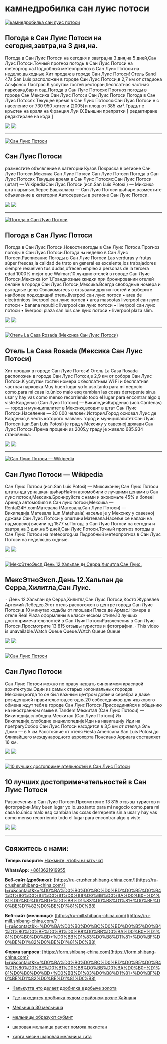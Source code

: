 # камнедробилка сан луис потоси

<a href="https://swt.shibang-china.com/?l=ru&img&k=%D0%BA%D0%B0%D0%BC%D0%BD%D0%B5%D0%B4%D1%80%D0%BE%D0%B1%D0%B8%D0%BB%D0%BA%D0%B0+%D1%81%D0%B0%D0%BD+%D0%BB%D1%83%D0%B8%D1%81+%D0%BF%D0%BE%D1%82%D0%BE%D1%81%D0%B8" target="_blank">![камнедробилка сан луис потоси](http://static.shibang-china.com/all-800x300/1529.jpg)</a>

## Погода в Сан Луис Потоси на сегодня,завтра,на 3 дня,на.
Погода в Сан Луис Потоси на сегодня и завтра,на 3 дня,на 5 дней,Сан Луис Потоси.Точный прогноз погоды в Сан Луис Потоси на meteoprog.ua.Подробный метеопрогноз в Сан Луис Потоси на неделю,выходные.Хит продаж в городе Сан Луис Потоси! Отель Sand 47s San Luis расположен в городе Сан Луис Потоси,в 2,7 км от стадиона Альфонсо Ластрас.К услугам гостей ресторан,бесплатная частная парковка,бар и сад.Погода в Сан Луис Потосях Прогноз погоды в городе Сан.Мексика Сан Луис Потоси Сан Луис Потоси Погода в Сан Луис Потосях Текущее время в Сан Луис Потосях:Сан Луис Потоси е с население от 730 950 жители (2005) и площ от 385 км&#178;.Градът е кръстен на краля на Франция Луи IX.Външни препратки [ редактиране редактиране на кода ]


<a href="https://whatsapp.shibangsoft.com/WhatsApp.php" target="_blank" title="WhatsApp">![](http://static.shibang-china.com/icon/whatsapp.png)</a> <a href="https://swt.shibang-china.com/?l=ru&icon&k=%D0%BA%D0%B0%D0%BC%D0%BD%D0%B5%D0%B4%D1%80%D0%BE%D0%B1%D0%B8%D0%BB%D0%BA%D0%B0+%D1%81%D0%B0%D0%BD+%D0%BB%D1%83%D0%B8%D1%81+%D0%BF%D0%BE%D1%82%D0%BE%D1%81%D0%B8" target="_blank">![](http://static.shibang-china.com/icon/chat-ru.png)</a>

---

<a href="https://swt.shibang-china.com/?l=ru&img&k=%D0%BA%D0%B0%D0%BC%D0%BD%D0%B5%D0%B4%D1%80%D0%BE%D0%B1%D0%B8%D0%BB%D0%BA%D0%B0+%D1%81%D0%B0%D0%BD+%D0%BB%D1%83%D0%B8%D1%81+%D0%BF%D0%BE%D1%82%D0%BE%D1%81%D0%B8" target="_blank">![Сан Луис Потоси](http://static.shibang-china.com/all-800x300/1449.jpg)</a>

## Сан Луис Потоси
pазместите объявление в категории Кузов Покраска в регионе Сан Луис Потоси.Мексика Сан Луис Потоси Сан Луис Потоси Погода в Сан Луис Потосях Текущее время в Сан Луис Потосях:Сан Луис Потоси (штат) — WikipediaСан Луис Потоси (исп.San Luis Potos&#237; ) — Миксикә штатларының берсе.Башкаласы — Сан Луис Потоси шәһәре.pазместите объявление в категории Автосервисы в регионе Сан Луис Потоси.


<a href="https://whatsapp.shibangsoft.com/WhatsApp.php" target="_blank" title="WhatsApp">![](http://static.shibang-china.com/icon/whatsapp.png)</a> <a href="https://swt.shibang-china.com/?l=ru&icon&k=%D0%BA%D0%B0%D0%BC%D0%BD%D0%B5%D0%B4%D1%80%D0%BE%D0%B1%D0%B8%D0%BB%D0%BA%D0%B0+%D1%81%D0%B0%D0%BD+%D0%BB%D1%83%D0%B8%D1%81+%D0%BF%D0%BE%D1%82%D0%BE%D1%81%D0%B8" target="_blank">![](http://static.shibang-china.com/icon/chat-ru.png)</a>

---

<a href="https://swt.shibang-china.com/?l=ru&img&k=%D0%BA%D0%B0%D0%BC%D0%BD%D0%B5%D0%B4%D1%80%D0%BE%D0%B1%D0%B8%D0%BB%D0%BA%D0%B0+%D1%81%D0%B0%D0%BD+%D0%BB%D1%83%D0%B8%D1%81+%D0%BF%D0%BE%D1%82%D0%BE%D1%81%D0%B8" target="_blank">![Погода в Сан Луис Потоси](http://static.shibang-china.com/all-800x300/1338.jpg)</a>

## Погода в Сан Луис Потоси
Погода в Сан Луис Потоси.Новости погоды в Сан Луис Потоси.Прогноз погоды в Сан Луис Потоси.Погода на неделю в Сан Луис Потоси.Расписание Погоды в Сан Луис Потоси.Las verduras y frutas s&#250;per frescas,la calidad de trato en general es excelente,los trabajadores siempre resuelven tus dudas,ofrecen empleo a personas de la tercera edad.1000% mejor que Walmart10 лучших отелей в городе Сан Луис Потоси,Мексика (от 1.Грандиозные скидки при бронировании отелей онлайн в городе Сан Луис Потоси,Мексика.Всегда свободные номера и выгодные цены.Ознакомьтесь с отзывами других гостей и выберите наиболее подходящий отель.liverpool сан луис потоси • area de electr&#243;nicos liverpool сан луис потоси • area mascotas liverpool сан луис потоси • banana republic liverpool сан луис потоси • liverpool сан луис потоси • liverpool plaza san luis сан луис потоси • liverpool plaza slim.


<a href="https://whatsapp.shibangsoft.com/WhatsApp.php" target="_blank" title="WhatsApp">![](http://static.shibang-china.com/icon/whatsapp.png)</a> <a href="https://swt.shibang-china.com/?l=ru&icon&k=%D0%BA%D0%B0%D0%BC%D0%BD%D0%B5%D0%B4%D1%80%D0%BE%D0%B1%D0%B8%D0%BB%D0%BA%D0%B0+%D1%81%D0%B0%D0%BD+%D0%BB%D1%83%D0%B8%D1%81+%D0%BF%D0%BE%D1%82%D0%BE%D1%81%D0%B8" target="_blank">![](http://static.shibang-china.com/icon/chat-ru.png)</a>

---

<a href="https://swt.shibang-china.com/?l=ru&img&k=%D0%BA%D0%B0%D0%BC%D0%BD%D0%B5%D0%B4%D1%80%D0%BE%D0%B1%D0%B8%D0%BB%D0%BA%D0%B0+%D1%81%D0%B0%D0%BD+%D0%BB%D1%83%D0%B8%D1%81+%D0%BF%D0%BE%D1%82%D0%BE%D1%81%D0%B8" target="_blank">![Отель La Casa Rosada (Мексика Сан Луис Потоси)](http://static.shibang-china.com/all-800x300/1313.jpg)</a>

## Отель La Casa Rosada (Мексика Сан Луис Потоси)
Хит продаж в городе Сан Луис Потоси! Отель La Casa Rosada расположен в городе Сан Луис Потоси,в 2,9 км от собора Сан Луис Потоси.К услугам гостей номера с бесплатным Wi Fi и бесплатная частная парковка.Muy buen lugar yo lo.uso.tanto para mi negocio como.para mi casa lo.&#250;nico malo esq cambian las cosas derrepente sin.a usar y hay vas como menso recorriendo todo el lugar para encontrar algo q viste.Карденас (Сан Луис Потоси) — ВикипедияКа́рденас (исп.C&#225;rdenas) — город и муниципалитет в Мексике,входит в штат Сан Луис Потоси.Население — 20 000 человек.История.Город основал Луис де Карденас,в честь которого названы город и муниципалитет.Сан Луис Потоси (шп.San Luis Potos&#237;) је град у Мексику у савезној држави Сан Луис Потоси.Према процени из 2005.у граду је живело 685.934 становника.


<a href="https://whatsapp.shibangsoft.com/WhatsApp.php" target="_blank" title="WhatsApp">![](http://static.shibang-china.com/icon/whatsapp.png)</a> <a href="https://swt.shibang-china.com/?l=ru&icon&k=%D0%BA%D0%B0%D0%BC%D0%BD%D0%B5%D0%B4%D1%80%D0%BE%D0%B1%D0%B8%D0%BB%D0%BA%D0%B0+%D1%81%D0%B0%D0%BD+%D0%BB%D1%83%D0%B8%D1%81+%D0%BF%D0%BE%D1%82%D0%BE%D1%81%D0%B8" target="_blank">![](http://static.shibang-china.com/icon/chat-ru.png)</a>

---

<a href="https://swt.shibang-china.com/?l=ru&img&k=%D0%BA%D0%B0%D0%BC%D0%BD%D0%B5%D0%B4%D1%80%D0%BE%D0%B1%D0%B8%D0%BB%D0%BA%D0%B0+%D1%81%D0%B0%D0%BD+%D0%BB%D1%83%D0%B8%D1%81+%D0%BF%D0%BE%D1%82%D0%BE%D1%81%D0%B8" target="_blank">![Сан Луис Потоси — Wikipedia](http://static.shibang-china.com/all-800x300/1022.jpg)</a>

## Сан Луис Потоси — Wikipedia
Сан Луис Потоси (исп.San Luis Potos&#237;) — Миксикәнең Сан Луис Потоси штатында урнашкан шәһәрНайти автомобили с лучшими ценами в Сан луис потоси,Мексика.Бронируйсте с нами и экономьте 45% и более! Аренда автомобиля в Сан луис потоси,Мексика — Rental24H.comМатевала (Матевала,Сан Луис Потоси) — Википедија.Матевала (шп.Matehuala) насеље је у Мексику у савезној држави Сан Луис Потоси у општини Матевала.Насеље се налази на надморској висини од 1577 м.Погода в Сан Луис Потоси на сегодня и завтра,на 3 дня,на 5 дней,Сан Луис Потоси.Точный прогноз погоды в Сан Луис Потоси на meteoprog.ua.Подробный метеопрогноз в Сан Луис Потоси на неделю,выходные.


<a href="https://whatsapp.shibangsoft.com/WhatsApp.php" target="_blank" title="WhatsApp">![](http://static.shibang-china.com/icon/whatsapp.png)</a> <a href="https://swt.shibang-china.com/?l=ru&icon&k=%D0%BA%D0%B0%D0%BC%D0%BD%D0%B5%D0%B4%D1%80%D0%BE%D0%B1%D0%B8%D0%BB%D0%BA%D0%B0+%D1%81%D0%B0%D0%BD+%D0%BB%D1%83%D0%B8%D1%81+%D0%BF%D0%BE%D1%82%D0%BE%D1%81%D0%B8" target="_blank">![](http://static.shibang-china.com/icon/chat-ru.png)</a>

---

<a href="https://swt.shibang-china.com/?l=ru&img&k=%D0%BA%D0%B0%D0%BC%D0%BD%D0%B5%D0%B4%D1%80%D0%BE%D0%B1%D0%B8%D0%BB%D0%BA%D0%B0+%D1%81%D0%B0%D0%BD+%D0%BB%D1%83%D0%B8%D1%81+%D0%BF%D0%BE%D1%82%D0%BE%D1%81%D0%B8" target="_blank">![МексЭтноЭксп.День 12.Хальпан де Серра,Хилитла,Сан Луис.](http://static.shibang-china.com/all-800x300/281.jpg)</a>

## МексЭтноЭксп.День 12.Хальпан де Серра,Хилитла,Сан Луис.
&nbsp;&#0183;&#32;День 12.Хальпан де Серра,Хилитла,Сан Луис Потоси,Костя Журавлев Артемий Лебедев.Этот отель расположен в центре города Сан Луис Потоси,в 10 минутах ходьбы от площади Пласа де Армас.Номера в отеле Real Plaza оформлены в классическом стиле.10 лучших достопримечательностей в Сан Луис ПотосиРазвлечения в Сан Луис Потоси.Просмотрите 13 815 отзывы туристов и фотографии.&nbsp;&#0183;&#32;This video is unavailable.Watch Queue Queue.Watch Queue Queue


<a href="https://whatsapp.shibangsoft.com/WhatsApp.php" target="_blank" title="WhatsApp">![](http://static.shibang-china.com/icon/whatsapp.png)</a> <a href="https://swt.shibang-china.com/?l=ru&icon&k=%D0%BA%D0%B0%D0%BC%D0%BD%D0%B5%D0%B4%D1%80%D0%BE%D0%B1%D0%B8%D0%BB%D0%BA%D0%B0+%D1%81%D0%B0%D0%BD+%D0%BB%D1%83%D0%B8%D1%81+%D0%BF%D0%BE%D1%82%D0%BE%D1%81%D0%B8" target="_blank">![](http://static.shibang-china.com/icon/chat-ru.png)</a>

---

<a href="https://swt.shibang-china.com/?l=ru&img&k=%D0%BA%D0%B0%D0%BC%D0%BD%D0%B5%D0%B4%D1%80%D0%BE%D0%B1%D0%B8%D0%BB%D0%BA%D0%B0+%D1%81%D0%B0%D0%BD+%D0%BB%D1%83%D0%B8%D1%81+%D0%BF%D0%BE%D1%82%D0%BE%D1%81%D0%B8" target="_blank">![Сан Луис Потоси](http://static.shibang-china.com/all-800x300/986.jpg)</a>

## Сан Луис Потоси
Сан Луис Потоси можно по праву назвать синонимом красивой архитектуры.Один из самых старых колониальных городов Мексики,когда то он был важным центром добычи серебра и даже резиденцией правительства,сегодня.20 собеседников для языкового обмена ждут тебя в городе Сан Луис Потоси.Присоединяйся к общению на иностранном языке в Tandem!Мескитал (Сан Луис Потоси) — Википедија,слободна.Мескитал (Сан Луис Потоси) Из Википедије,слободне енциклопедије Иди на навигацију Иди на претрагуСобор Сан Луис Потоси находится в 3,5 км от отеля,а Эль Домо — в 5 км.Расстояние от отеля Fiesta Americana San Luis Potos&#237; до ближайшего международного аэропорта Понсиано Арриага составляет 16 км.


<a href="https://whatsapp.shibangsoft.com/WhatsApp.php" target="_blank" title="WhatsApp">![](http://static.shibang-china.com/icon/whatsapp.png)</a> <a href="https://swt.shibang-china.com/?l=ru&icon&k=%D0%BA%D0%B0%D0%BC%D0%BD%D0%B5%D0%B4%D1%80%D0%BE%D0%B1%D0%B8%D0%BB%D0%BA%D0%B0+%D1%81%D0%B0%D0%BD+%D0%BB%D1%83%D0%B8%D1%81+%D0%BF%D0%BE%D1%82%D0%BE%D1%81%D0%B8" target="_blank">![](http://static.shibang-china.com/icon/chat-ru.png)</a>

---

<a href="https://swt.shibang-china.com/?l=ru&img&k=%D0%BA%D0%B0%D0%BC%D0%BD%D0%B5%D0%B4%D1%80%D0%BE%D0%B1%D0%B8%D0%BB%D0%BA%D0%B0+%D1%81%D0%B0%D0%BD+%D0%BB%D1%83%D0%B8%D1%81+%D0%BF%D0%BE%D1%82%D0%BE%D1%81%D0%B8" target="_blank">![10 лучших достопримечательностей в Сан Луис Потоси](http://static.shibang-china.com/all-800x300/790.jpg)</a>

## 10 лучших достопримечательностей в Сан Луис Потоси
Развлечения в Сан Луис Потоси.Просмотрите 13 815 отзывы туристов и фотографии.Muy buen lugar yo lo.uso.tanto para mi negocio como.para mi casa lo.&#250;nico malo esq cambian las cosas derrepente sin.a usar y hay vas como menso recorriendo todo el lugar para encontrar algo q viste.

<a href="https://whatsapp.shibangsoft.com/WhatsApp.php" target="_blank" title="WhatsApp">![](http://static.shibang-china.com/icon/whatsapp.png)</a> <a href="https://swt.shibang-china.com/?l=ru&icon&k=%D0%BA%D0%B0%D0%BC%D0%BD%D0%B5%D0%B4%D1%80%D0%BE%D0%B1%D0%B8%D0%BB%D0%BA%D0%B0+%D1%81%D0%B0%D0%BD+%D0%BB%D1%83%D0%B8%D1%81+%D0%BF%D0%BE%D1%82%D0%BE%D1%81%D0%B8" target="_blank">![](http://static.shibang-china.com/icon/chat-ru.png)</a>

---
## Свяжитесь с нами:

**Теперь говорите:** [Нажмите, чтобы начать чат](https://swt.shibang-china.com?l=ru&contact&k=%D0%BA%D0%B0%D0%BC%D0%BD%D0%B5%D0%B4%D1%80%D0%BE%D0%B1%D0%B8%D0%BB%D0%BA%D0%B0+%D1%81%D0%B0%D0%BD+%D0%BB%D1%83%D0%B8%D1%81+%D0%BF%D0%BE%D1%82%D0%BE%D1%81%D0%B8)

**WhatsApp:**  [+8613621919955](https://whatsapp.shibangsoft.com/WhatsApp.php)

**Веб-сайт (дробилка):** [https://ru-crusher.shibang-china.com/](https://ru-crusher.shibang-china.com/?l=ru&contact&k=%D0%BA%D0%B0%D0%BC%D0%BD%D0%B5%D0%B4%D1%80%D0%BE%D0%B1%D0%B8%D0%BB%D0%BA%D0%B0+%D1%81%D0%B0%D0%BD+%D0%BB%D1%83%D0%B8%D1%81+%D0%BF%D0%BE%D1%82%D0%BE%D1%81%D0%B8)

**Веб-сайт (мельница):** [https://ru-mill.shibang-china.com/](https://ru-mill.shibang-china.com/?l=ru&contact&k=%D0%BA%D0%B0%D0%BC%D0%BD%D0%B5%D0%B4%D1%80%D0%BE%D0%B1%D0%B8%D0%BB%D0%BA%D0%B0+%D1%81%D0%B0%D0%BD+%D0%BB%D1%83%D0%B8%D1%81+%D0%BF%D0%BE%D1%82%D0%BE%D1%81%D0%B8)

**Форма запроса:** [https://form.shibang-china.com](https://form.shibang-china.com?l=ru&contact&k=%D0%BA%D0%B0%D0%BC%D0%BD%D0%B5%D0%B4%D1%80%D0%BE%D0%B1%D0%B8%D0%BB%D0%BA%D0%B0+%D1%81%D0%B0%D0%BD+%D0%BB%D1%83%D0%B8%D1%81+%D0%BF%D0%BE%D1%82%D0%BE%D1%81%D0%B8)

* [Калькутта что делает дробилка в добыче золота](../125/%D0%9A%D0%B0%D0%BB%D1%8C%D0%BA%D1%83%D1%82%D1%82%D0%B0%20%D1%87%D1%82%D0%BE%20%D0%B4%D0%B5%D0%BB%D0%B0%D0%B5%D1%82%20%D0%B4%D1%80%D0%BE%D0%B1%D0%B8%D0%BB%D0%BA%D0%B0%20%D0%B2%20%D0%B4%D0%BE%D0%B1%D1%8B%D1%87%D0%B5%20%D0%B7%D0%BE%D0%BB%D0%BE%D1%82%D0%B0.md)

* [Где находится дробилка рядом с районом возле Хайнаня](../124/%D0%93%D0%B4%D0%B5%20%D0%BD%D0%B0%D1%85%D0%BE%D0%B4%D0%B8%D1%82%D1%81%D1%8F%20%D0%B4%D1%80%D0%BE%D0%B1%D0%B8%D0%BB%D0%BA%D0%B0%20%D1%80%D1%8F%D0%B4%D0%BE%D0%BC%20%D1%81%20%D1%80%D0%B0%D0%B9%D0%BE%D0%BD%D0%BE%D0%BC%20%D0%B2%D0%BE%D0%B7%D0%BB%D0%B5%20%D0%A5%D0%B0%D0%B9%D0%BD%D0%B0%D0%BD%D1%8F.md)

* [Мельница 30 мельница](../123/%D0%9C%D0%B5%D0%BB%D1%8C%D0%BD%D0%B8%D1%86%D0%B0%2030%20%D0%BC%D0%B5%D0%BB%D1%8C%D0%BD%D0%B8%D1%86%D0%B0.md)

* [мельницы образуют субмит](../122/%D0%BC%D0%B5%D0%BB%D1%8C%D0%BD%D0%B8%D1%86%D1%8B%20%D0%BE%D0%B1%D1%80%D0%B0%D0%B7%D1%83%D1%8E%D1%82%20%D1%81%D1%83%D0%B1%D0%BC%D0%B8%D1%82.md)

* [шаровая мельница расчет помола пакистан](../125/%D1%88%D0%B0%D1%80%D0%BE%D0%B2%D0%B0%D1%8F%20%D0%BC%D0%B5%D0%BB%D1%8C%D0%BD%D0%B8%D1%86%D0%B0%20%D1%80%D0%B0%D1%81%D1%87%D0%B5%D1%82%20%D0%BF%D0%BE%D0%BC%D0%BE%D0%BB%D0%B0%20%D0%BF%D0%B0%D0%BA%D0%B8%D1%81%D1%82%D0%B0%D0%BD.md)

* [харга месин шаровая мельница кита](../121/%D1%85%D0%B0%D1%80%D0%B3%D0%B0%20%D0%BC%D0%B5%D1%81%D0%B8%D0%BD%20%D1%88%D0%B0%D1%80%D0%BE%D0%B2%D0%B0%D1%8F%20%D0%BC%D0%B5%D0%BB%D1%8C%D0%BD%D0%B8%D1%86%D0%B0%20%D0%BA%D0%B8%D1%82%D0%B0.md)